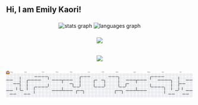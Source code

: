 
<h2 align="left">Hi, I am Emily Kaori!</h2>

###


###

<div align="center">
  <img src="https://github-readme-stats.vercel.app/api?username=emilyksori&hide_title=false&hide_rank=false&show_icons=true&include_all_commits=true&count_private=true&disable_animations=false&theme=dracula&locale=en&hide_border=false" height="150" alt="stats graph"  />
  <img src="https://github-readme-stats.vercel.app/api/top-langs?username=emilyksori&locale=en&hide_title=false&layout=compact&card_width=320&langs_count=5&theme=dracula&hide_border=false" height="150" alt="languages graph"  />
</div>

###

  <div align="center" >
<a href="https://skillicons.dev"   >
  <img src="https://skillicons.dev/icons?i=anaconda,angular,arduino,autocad,aws,azure,blender,bootstrap,c,cpp,css,discord,django,docker,dynamodb,fastapi,figma,firebase,flask,flutter,git,gitlab,go,html,java,js,kali,kubernetes,linux,matlab,mongodb,mysql,nextjs,nodejs,obsidian,opencv,postgres,postman,prisma,pycharm,pytorch,py,raspberrypi,react,sqlite,stackoverflow,tailwind,tensorflow,ubuntu,vercel,vim,vite,visualstudio,vscode,vue,windows,wordpress" />
</a>
  <br />

  </div>

 ##
   <div align="center" >
     <img src="https://github-profile-trophy.vercel.app/?username=isaac545454&row=1&column=6&theme=dracula&margin-w=15&margin-h=15"/>
  </div>
  
###

<picture>
  <source media="(prefers-color-scheme: dark)" srcset="https://raw.githubusercontent.com/emilyksori/emilyksori/output/pacman-contribution-graph-dark.svg">
  <source media="(prefers-color-scheme: light)" srcset="https://raw.githubusercontent.com/emilyksori/emilyksori/output/pacman-contribution-graph.svg">
  <img alt="pacman contribution graph" src="https://raw.githubusercontent.com/emilyksori/emilyksori/output/pacman-contribution-graph.svg">
</picture>

###
  
  



